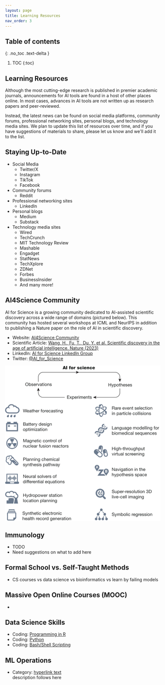 ```yaml
---
layout: page
title: Learning Resources
nav_order: 3
---
```


## Table of contents
{: .no_toc .text-delta }

1. TOC
{:toc}


## Learning Resources

Although the most cutting-edge research is published in premier academic journals, announcements for AI tools are found in a host of other places online. In most cases, advances in AI tools are not written up as research papers and peer-reviewed. 

Instead, the latest news can be found on social media platforms, community forums, professional networking sites, personal blogs, and technology media sites. We plan to update this list of resources over time, and if you have suggestions of materials to share, please let us know and we'll add it to the list.

## Staying Up-to-Date
* Social Media
    * Twitter/X
    * Instagram
    * TikTok
    * Facebook
* Community forums
    * Reddit
* Professional networking sites
    * LinkedIn
* Personal blogs
    * Medium
    * Substack
* Technology media sites
    * Wired
    * TechCrunch
    * MIT Technology Review
    * Mashable
    * Engadget
    * StatNews
    * TechXplore
    * ZDNet
    * Forbes
    * BusinessInsider
    * And many more!


## AI4Science Community
AI for Science is a growing community dedicated to AI-assisted scientific discovery across a wide range of domains (pictured below). This community has hosted several workshops at ICML and NeurIPS in addition to publishing a Nature paper on the role of AI in scientific discovery. 
* Website: [AI4Science Community](https://ai4sciencecommunity.github.io/)
* Scientific Article: [Wang, H., Fu, T., Du, Y. et al. Scientific discovery in the age of artificial intelligence. Nature (2023)](https://www.nature.com/articles/s41586-023-06221-2#citeas)
* LinkedIn: [AI for Science LinkedIn Group](https://www.linkedin.com/company/ai-for-science/)
* Twitter: [@AI_for_Science](https://twitter.com/AI_for_Science)

![A4Science Fig](/assets/images/01-ai4science-fig.png)


## Immunology
* TODO
* Need suggestions on what to add here


## Formal School vs. Self-Taught Methods
* CS courses vs data science vs bioinformatics vs learn by failing models

## Massive Open Online Courses (MOOC)
* 

## Data Science Skills
* Coding: [Programming in R]()
* Coding: [Python]()
* Coding: [Bash/Shell Scripting]()


## ML Operations

* Category: [hyperlink text](link)<br />description follows here

